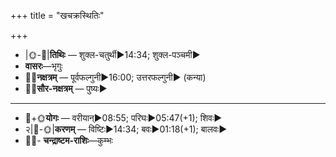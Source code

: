 +++
title = "खचक्रस्थितिः"

+++
- |🌞-🌛|**तिथिः** — शुक्ल-चतुर्थी►14:34; शुक्ल-पञ्चमी►  
- **वासरः**—भृगुः  
- 🌌🌛**नक्षत्रम्** — पूर्वफल्गुनी►16:00; उत्तरफल्गुनी► (कन्या)  
- 🌌🌞**सौर-नक्षत्रम्** — पुष्यः►  
___________________
- 🌛+🌞**योगः** — वरीयान्►08:55; परिघः►05:47(+1); शिवः►  
- २|🌛-🌞|**करणम्** — विष्टिः►14:34; बवः►01:18(+1); बालवः►  
- 🌌🌛- **चन्द्राष्टम-राशिः**—कुम्भः  

